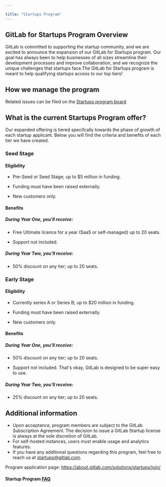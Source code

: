 ```yaml
---

title: "Startups Program"
---
```








## GitLab for Startups Program Overview

GitLab is committed to supporting the startup community, and we are excited to announce the expansion of our GitLab for Startups program. Our goal has always been to help businesses of all sizes streamline their development processes and improve collaboration, and we recognize the unique challenges that startups face.The GitLab for Startups program is meant to help qualifying startups access to our top tiers! 


## How we manage the program

Related issues can be filed on the [Startups program board](https://gitlab.com/gitlab-com/marketing/community-relations/gitlab-for-startups/-/boards)


## What is the current Startups Program offer?

Our expanded offering is tiered specifcally towards the phase of growth of each startup applicant. Below you will find the criteria and benefits of each tier we have created.

### Seed Stage

#### Eligibility
- Pre-Seed or Seed Stage; up to
$5 million in funding.

- Funding must have been raised externally.

- New customers only.

#### Benefits

##### During **Year One**, you'll receive:
- Free Ultimate licence for a year (SaaS or self-managed) up to 20 seats.

- Support not included.

##### During **Year Two**, you'll receive:
- 50% discount on any tier; up to 20 seats.

### Early Stage 

#### Eligibility

- Currently series A or Series B; up to
$20 million in funding.

- Funding must have been raised externally.

- New customers only.

#### Benefits

##### During **Year One**, you'll receive:
- 50% discount on any tier; up to 20 seats.

- Support not included. That's okay, GitLab is designed to be super easy to use.

##### During **Year Two**, you'll receive:
- 25% discount on any tier; up to 20 seats.



## Additional information
 * Upon acceptance, program members are subject to the GitLab Subscription Agreement. The decision to issue a GitLab Startup license is always at the sole discretion of GitLab.
 * For self-hosted instances, users must enable usage and analytics features.
 * If you have any additional questions regarding this program, feel free to reach us at startups@gitlab.com.

Program application page: https://about.gitlab.com/solutions/startups/join/
#### Startup Program [FAQ](/handbook/marketing/community-relations/community-programs/startups-program/startups-program-faq/)
